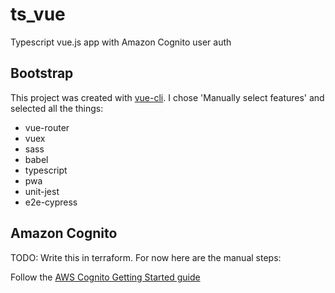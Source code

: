 # ts_vue

Typescript vue.js app with Amazon Cognito user auth

## Bootstrap

This project was created with [vue-cli](https://github.com/vuejs/vue-cli). I chose 'Manually select features' and selected all the things:

* vue-router
* vuex
* sass
* babel
* typescript
* pwa
* unit-jest
* e2e-cypress

## Amazon Cognito

TODO: Write this in terraform. For now here are the manual steps:

Follow the [AWS Cognito Getting Started guide](https://docs.aws.amazon.com/cognito/latest/developerguide/cognito-getting-started.html)

